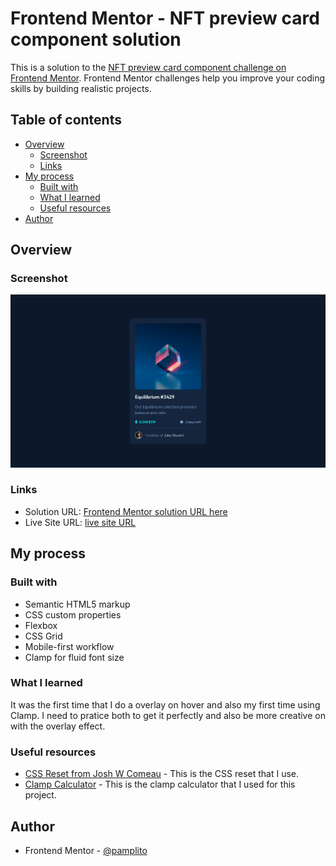 # Frontend Mentor - NFT preview card component solution

This is a solution to the [NFT preview card component challenge on Frontend Mentor](https://www.frontendmentor.io/challenges/nft-preview-card-component-SbdUL_w0U). Frontend Mentor challenges help you improve your coding skills by building realistic projects.

## Table of contents

- [Overview](#overview)
  - [Screenshot](#screenshot)
  - [Links](#links)
- [My process](#my-process)
  - [Built with](#built-with)
  - [What I learned](#what-i-learned)
  - [Useful resources](#useful-resources)
- [Author](#author)

## Overview

### Screenshot

![](./screenshot.jpg)

### Links

- Solution URL: [Frontend Mentor solution URL here](https://www.frontendmentor.io/solutions/nft-preview-card-component-sskPdz1h0I)
- Live Site URL: [live site URL](https://pamplito.github.io/NFT-preview-card-component/)

## My process

### Built with

- Semantic HTML5 markup
- CSS custom properties
- Flexbox
- CSS Grid
- Mobile-first workflow
- Clamp for fluid font size

### What I learned

It was the first time that I do a overlay on hover and also my first time using Clamp. I need to pratice both to get it perfectly and also be more creative on with the overlay effect.

### Useful resources

- [CSS Reset from Josh W Comeau](https://www.joshwcomeau.com/css/custom-css-reset/) - This is the CSS reset that I use.
- [Clamp Calculator](https://chrisburnell.com/clamp-calculator/) - This is the clamp calculator that I used for this project.

## Author

- Frontend Mentor - [@pamplito](https://www.frontendmentor.io/profile/pamplito)
